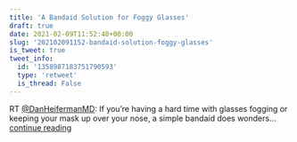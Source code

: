 ```yaml
---
title: 'A Bandaid Solution for Foggy Glasses'
draft: true
date: 2021-02-09T11:52:48+00:00
slug: '202102091152-bandaid-solution-foggy-glasses'
is_tweet: true
tweet_info:
  id: '1358987183751790593'
  type: 'retweet'
  is_thread: False
---
```




RT [@DanHeifermanMD](https://x.com/DanHeifermanMD): If you’re having a hard time with glasses fogging or keeping your mask up over your nose, a simple bandaid does wonders… [continue reading](https://x.com/sytelus/status/1358987183751790593)
